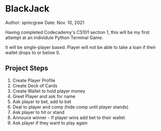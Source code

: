 # BlackJack

Author: spmcgraw
Date: Nov. 10, 2021

Having completed Codecademy's CS101 section 1, this will be my first attempt at an individule Python Terminal Game.

It will be single-player based.  Player will not be able to take a loan if their wallet drops to or below 0.

## Project Steps

1. Create Player Profile
2. Create Deck of Cards
3. Create Wallet to hold player money
4. Greet Player and ask for name
5. Ask player to bet, add to bet
6. Deal to player and comp (hide comp until player stands)
7. Ask player to hit or stand
8. Annouce winner - If player wins add bet to their wallet
9. Ask player if they want to play again